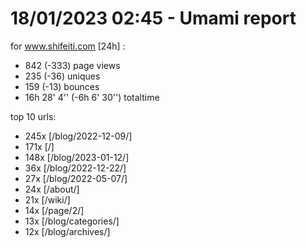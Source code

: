 # 18/01/2023 02:45 - Umami report
for www.shifeiti.com [24h] :

 - 842 (-333) page views
 - 235 (-36) uniques
 - 159 (-13) bounces
 - 16h 28' 4'' (-6h 6' 30'') totaltime


top 10 urls:
 - 245x [/blog/2022-12-09/]
 - 171x [/]
 - 148x [/blog/2023-01-12/]
 - 36x [/blog/2022-12-22/]
 - 27x [/blog/2022-05-07/]
 - 24x [/about/]
 - 21x [/wiki/]
 - 14x [/page/2/]
 - 13x [/blog/categories/]
 - 12x [/blog/archives/]


